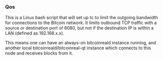 ### Qos ###

This is a Linux bash script that will set up tc to limit the outgoing bandwidth for connections to the Bitcoin network. It limits outbound TCP traffic with a source or destination port of 6080, but not if the destination IP is within a LAN (defined as 192.168.x.x).

This means one can have an always-on bitcoinreald instance running, and another local bitcoinreald/bitcoinreal-qt instance which connects to this node and receives blocks from it.
